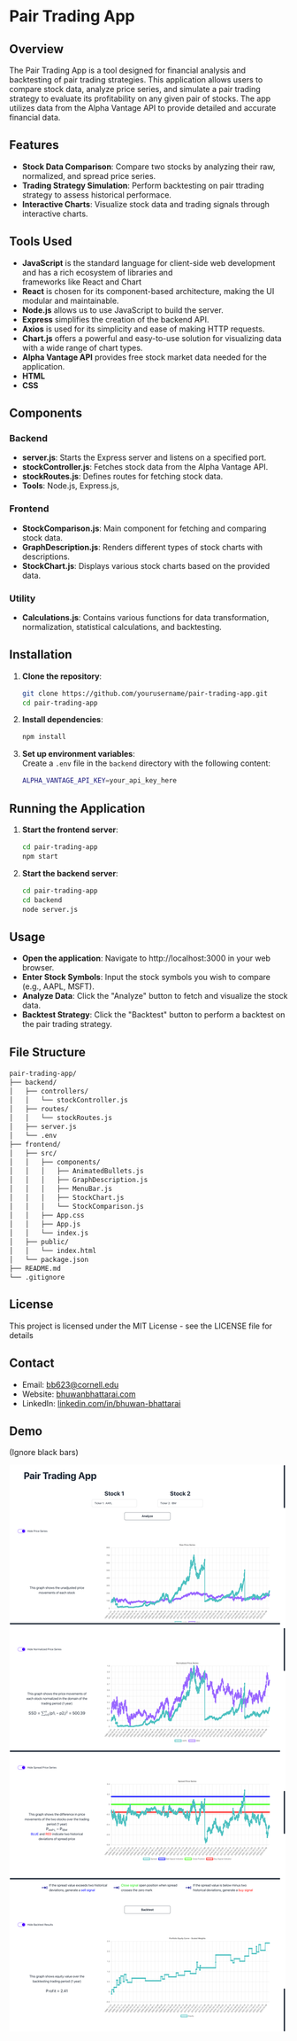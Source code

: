 # Pair Trading App

## Overview

The Pair Trading App is a tool designed for financial analysis and backtesting of pair trading strategies. This
application allows users to compare stock data, analyze price series, and simulate a pair trading strategy to evaluate
its profitability on any given pair of stocks. The app utilizes data from the Alpha Vantage API to provide detailed and
accurate financial data. 

## Features 

- **Stock Data Comparison**: Compare two stocks by analyzing their raw, normalized, and spread price series.
- **Trading Strategy Simulation**: Perform backtesting on pair ttrading strategy to assess historical performace.
- **Interactive Charts**: Visualize stock data and trading signals through interactive charts.

## Tools Used

- **JavaScript** is the standard language for client-side web development and has a rich ecosystem of libraries and  
frameworks like React and Chart
- **React** is chosen for its component-based architecture, making the UI modular and maintainable.
- **Node.js** allows us to use JavaScript to build the server.
- **Express** simplifies the creation of the backend API.
- **Axios** is used for its simplicity and ease of making HTTP requests.
- **Chart.js** offers a powerful and easy-to-use solution for visualizing data with a wide range of chart types.
- **Alpha Vantage API** provides free stock market data needed for the application.
- **HTML**
- **CSS**

## Components

### Backend

- **server.js**: Starts the Express server and listens on a specified port.
- **stockController.js**: Fetches stock data from the Alpha Vantage API.
- **stockRoutes.js**: Defines routes for fetching stock data.
- **Tools**: Node.js, Express.js, 

### Frontend

- **StockComparison.js**: Main component for fetching and comparing stock data.
- **GraphDescription.js**: Renders different types of stock charts with descriptions.
- **StockChart.js**: Displays various stock charts based on the provided data.

### Utility

- **Calculations.js**: Contains various functions for data transformation, normalization, statistical calculations, and backtesting.

## Installation

1. **Clone the repository**:
   ```sh
   git clone https://github.com/yourusername/pair-trading-app.git
   cd pair-trading-app

2. **Install dependencies**:
   ```sh
   npm install

3. **Set up environment variables**:  
    Create a `.env` file in the `backend` directory with the following content:
   ```sh
   ALPHA_VANTAGE_API_KEY=your_api_key_here
   
## Running the Application

1. **Start the frontend server**:
   ```sh
   cd pair-trading-app
   npm start

2. **Start the backend server**:
   ```sh
   cd pair-trading-app
   cd backend
   node server.js
   
## Usage

* **Open the application**: Navigate to http://localhost:3000 in your web browser.
* **Enter Stock Symbols**: Input the stock symbols you wish to compare (e.g., AAPL, MSFT).
* **Analyze Data**: Click the "Analyze" button to fetch and visualize the stock data.
* **Backtest Strategy**: Click the "Backtest" button to perform a backtest on the pair trading strategy.

## File Structure

```plaintext
pair-trading-app/
├── backend/
│   ├── controllers/
│   │   └── stockController.js
│   ├── routes/
│   │   └── stockRoutes.js
│   ├── server.js
│   └── .env
├── frontend/
│   ├── src/
│   │   ├── components/
│   │   │   ├── AnimatedBullets.js
│   │   │   ├── GraphDescription.js
│   │   │   ├── MenuBar.js
│   │   │   ├── StockChart.js
│   │   │   └── StockComparison.js
│   │   ├── App.css
│   │   ├── App.js
│   │   └── index.js
│   ├── public/
│   │   └── index.html
│   └── package.json
├── README.md
└── .gitignore
```

## License 

This project is licensed under the MIT License - see the LICENSE file for details

## Contact

- Email: [bb623@cornell.edu](mailto:bb623@cornell.edu)
- Website: [bhuwanbhattarai.com](https://bhuwanbhattarai.com/)
- LinkedIn: [linkedin.com/in/bhuwan-bhattarai](https://www.linkedin.com/in/bhuwan-bhattarai/)

## Demo

(Ignore black bars)

![Demo Screen Shot](Demo.png)
